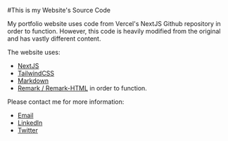 #This is my Website's Source Code

My portfolio website uses code from Vercel's NextJS Github repository in order to function. However, this code is heavily modified from the original and has vastly different content. 

The website uses:
 - [NextJS](https://nextjs.org/)
 - [TailwindCSS](https://tailwindcss.com/)
 - [Markdown](https://daringfireball.net/projects/markdown/)
 - [Remark / Remark-HTML](https://remark.js.org/)
in order to function.

Please contact me for more information:
 - [Email](mailto:namanarora166@gmail.com)
 - [LinkedIn](https://www.linkedin.com/in/namarora)
 - [Twitter](https://twitter.com/RealNamanArora)
